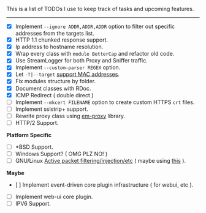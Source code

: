 This is a list of TODOs I use to keep track of tasks and upcoming features.

---

- [x] Implement `--ignore ADDR,ADDR,ADDR` option to filter out specific addresses from the targets list.
- [x] HTTP 1.1 chunked response support.
- [x] Ip address to hostname resolution.
- [x] Wrap every class with `module BetterCap` and refactor old code.
- [x] Use StreamLogger for both Proxy and Sniffer traffic.
- [x] Implement `--custom-parser REGEX` option.
- [x] Let `-T|--target` [support MAC addresses](https://github.com/evilsocket/bettercap/issues/82).
- [x] Fix modules structure by folder.
- [x] Document classes with RDoc.
- [x] ICMP Redirect ( double direct )
- [ ] Implement `--mkcert FILENAME` option to create custom HTTPS `crt` files.
- [ ] Implement sslstrip+ support.
- [ ] Rewrite proxy class using [em-proxy](https://github.com/igrigorik/em-proxy) library.
- [ ] HTTP/2 Support.

**Platform Specific**

- [ ] *BSD Support.
- [ ] Windows Support? ( OMG PLZ NO! )
- [ ] GNU/Linux [Active packet filtering/injection/etc](https://github.com/evilsocket/bettercap/issues/75) ( maybe using [this](https://github.com/gdelugre/ruby-nfqueue) ).

**Maybe**

- [ ] Implement event-driven core plugin infrastructure ( for webui, etc ).
- [ ] Implement web-ui core plugin.
- [ ] IPV6 Support.
